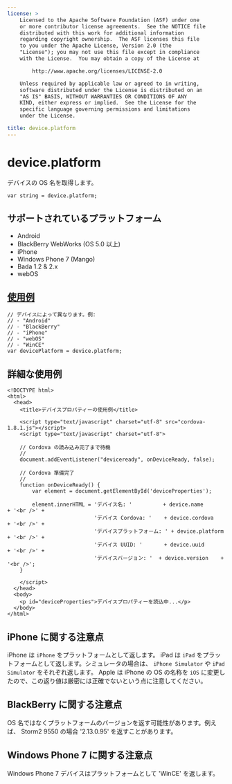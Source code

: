 ```yaml
---
license: >
    Licensed to the Apache Software Foundation (ASF) under one
    or more contributor license agreements.  See the NOTICE file
    distributed with this work for additional information
    regarding copyright ownership.  The ASF licenses this file
    to you under the Apache License, Version 2.0 (the
    "License"); you may not use this file except in compliance
    with the License.  You may obtain a copy of the License at

        http://www.apache.org/licenses/LICENSE-2.0

    Unless required by applicable law or agreed to in writing,
    software distributed under the License is distributed on an
    "AS IS" BASIS, WITHOUT WARRANTIES OR CONDITIONS OF ANY
    KIND, either express or implied.  See the License for the
    specific language governing permissions and limitations
    under the License.

title: device.platform
---
```


device.platform
===============

デバイスの OS 名を取得します。

    var string = device.platform;

サポートされているプラットフォーム
-------------------

- Android
- BlackBerry WebWorks (OS 5.0 以上)
- iPhone
- Windows Phone 7 (Mango)
- Bada 1.2 & 2.x
- webOS

[使用例](../storage/storage.opendatabase.html)
-------------

    // デバイスによって異なります。例:
    // - "Android"
    // - "BlackBerry"
    // - "iPhone"
    // - "webOS"
    // - "WinCE"
    var devicePlatform = device.platform;

詳細な使用例
------------

    <!DOCTYPE html>
    <html>
      <head>
        <title>デバイスプロパティーの使用例</title>

        <script type="text/javascript" charset="utf-8" src="cordova-1.8.1.js"></script>
        <script type="text/javascript" charset="utf-8">

        // Cordova の読み込み完了まで待機
        //
        document.addEventListener("deviceready", onDeviceReady, false);

        // Cordova 準備完了
        //
        function onDeviceReady() {
            var element = document.getElementById('deviceProperties');

            element.innerHTML = 'デバイス名: '          + device.name       + '<br />' +
                                'デバイス Cordova: '    + device.cordova    + '<br />' +
                                'デバイスプラットフォーム: ' + device.platform + '<br />' +
                                'デバイス UUID: '       + device.uuid       + '<br />' +
                                'デバイスバージョン: '  + device.version    + '<br />';
        }

        </script>
      </head>
      <body>
        <p id="deviceProperties">デバイスプロパティーを読込中...</p>
      </body>
    </html>

iPhone に関する注意点
-------------

iPhone は `iPhone` をプラットフォームとして返します。 iPad は `iPad` をプラットフォームとして返します。シミュレータの場合は、 `iPhone Simulator` や `iPad Simulator` をそれぞれ返します。 Apple は iPhone の OS の名称を `iOS` に変更したので、この返り値は厳密には正確でないという点に注意してください。

BlackBerry に関する注意点
-----------------

OS 名ではなくプラットフォームのバージョンを返す可能性があります。例えば、 Storm2 9550 の場合 '2.13.0.95' を返すことがあります。

Windows Phone 7 に関する注意点
-----------------

Windows Phone 7 デバイスはプラットフォームとして 'WinCE' を返します。

